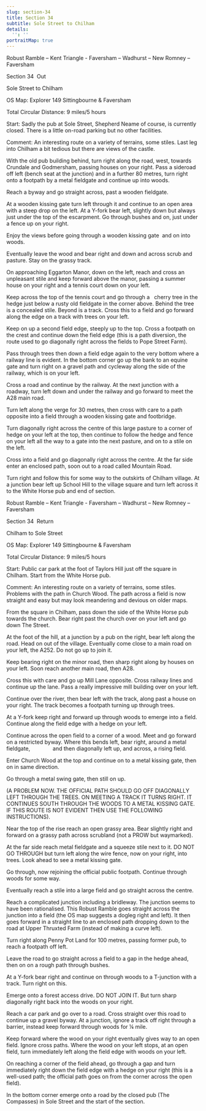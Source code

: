 ```yaml
---
slug: section-34
title: Section 34
subtitle: Sole Street to Chilham
details:
  '': ''
portraitMap: true
---
```

Robust Ramble – Kent Triangle - Faversham – Wadhurst – New Romney – Faversham

Section 34  Out

Sole Street to Chilham

OS Map: Explorer 149 Sittingbourne & Faversham

Total Circular Distance: 9 miles/5 hours

Start: Sadly the pub at Sole Street, Shepherd Neame of course, is currently closed. There is a little on-road parking but no other facilities.

Comment: An interesting route on a variety of terrains, some stiles. Last leg into Chilham a bit tedious but there are views of the castle.

With the old pub building behind, turn right along the road, west, towards Crundale and Godmersham, passing houses on your right. Pass a sideroad off left (bench seat at the junction) and in a further 80 metres, turn right onto a footpath by a metal fieldgate and continue up into woods.

Reach a byway and go straight across, past a wooden fieldgate.

At a wooden kissing gate turn left through it and continue to an open area with a steep drop on the left. At a Y-fork bear left, slightly down but always just under the top of the escarpment. Go through bushes and on, just under a fence up on your right.

Enjoy the views before going through a wooden kissing gate  and on into woods.

Eventually leave the wood and bear right and down and across scrub and pasture. Stay on the grassy track.

On approaching Eggarton Manor, down on the left, reach and cross an unpleasant stile and keep forward above the manor, passing a summer house on your right and a tennis court down on your left.

Keep across the top of the tennis court and go through a   cherry tree in the hedge just below a rusty old fieldgate in the corner above. Behind the tree is a concealed stile. Beyond is a track. Cross this to a field and go forward along the edge on a track with trees on your left.

Keep on up a second field edge, steeply up to the top. Cross a footpath on the crest and continue down the field edge (this is a path diversion, the route used to go diagonally right across the fields to Pope Street Farm).

Pass through trees then down a field edge again to the very bottom where a railway line is evident. In the bottom corner go up the bank to an equine gate and turn right on a gravel path and cycleway along the side of the railway, which is on your left.

Cross a road and continue by the railway. At the next junction with a roadway, turn left down and under the railway and go forward to meet the A28 main road.

Turn left along the verge for 30 metres, then cross with care to a path opposite into a field through a wooden kissing gate and footbridge.

Turn diagonally right across the centre of this large pasture to a corner of hedge on your left at the top, then continue to follow the hedge and fence on your left all the way to a gate into the next pasture, and on to a stile on the left.

Cross into a field and go diagonally right across the centre. At the far side enter an enclosed path, soon out to a road called Mountain Road.

Turn right and follow this for some way to the outskirts of Chilham village. At a junction bear left up School Hill to the village square and turn left across it to the White Horse pub and end of section.

Robust Ramble – Kent Triangle - Faversham – Wadhurst – New Romney – Faversham

Section 34  Return

Chilham to Sole Street

OS Map: Explorer 149 Sittingbourne & Faversham

Total Circular Distance: 9 miles/5 hours

Start: Public car park at the foot of Taylors Hill just off the square in Chilham. Start from the White Horse pub.

Comment: An interesting route on a variety of terrains, some stiles. Problems with the path in Church Wood. The path across a field is now straight and easy but may look meandering and devious on older maps.

From the square in Chilham, pass down the side of the White Horse pub towards the church. Bear right past the church over on your left and go down The Street.

At the foot of the hill, at a junction by a pub on the right, bear left along the road. Head on out of the village. Eventually come close to a main road on your left, the A252. Do not go up to join it.

Keep bearing right on the minor road, then sharp right along by houses on your left. Soon reach another main road, then A28.

Cross this with care and go up Mill Lane opposite. Cross railway lines and continue up the lane. Pass a really impressive mill building over on your left.

Continue over the river, then bear left with the track, along past a house on your right. The track becomes a footpath turning up through trees.

At a Y-fork keep right and forward up through woods to emerge into a field. Continue along the field edge with a hedge on your left.

Continue across the open field to a corner of a wood. Meet and go forward on a restricted byway. Where this bends left, bear right, around a metal fieldgate,               and then diagonally left up, and across, a rising field.

Enter Church Wood at the top and continue on to a metal kissing gate, then on in same direction.

Go through a metal swing gate, then still on up.

(A PROBLEM NOW. THE OFFICIAL PATH SHOULD GO OFF DIAGONALLY LEFT THROUGH THE TREES. ON MEETING A TRACK IT TURNS RIGHT. IT CONTINUES SOUTH THROUGH THE WOODS TO A METAL KISSING GATE. IF THIS ROUTE IS NOT EVIDENT THEN USE THE FOLLOWING INSTRUCTIONS).

Near the top of the rise reach an open grassy area. Bear slightly right and forward on a grassy path across scrubland (not a PROW but waymarked).

At the far side reach metal fieldgate and a squeeze stile next to it. DO NOT GO THROUGH but turn left along the wire fence, now on your right, into trees. Look ahead to see a metal kissing gate.

Go through, now rejoining the official public footpath. Continue through woods for some way.

Eventually reach a stile into a large field and go straight across the centre.

Reach a complicated junction including a bridleway. The junction seems to have been rationalised. This Robust Ramble goes straight across the junction into a field (the OS map suggests a dogleg right and left). It then goes forward in a straight line to an enclosed path dropping down to the road at Upper Thruxted Farm (instead of making a curve left).

Turn right along Penny Pot Land for 100 metres, passing former pub, to reach a footpath off left.

Leave the road to go straight across a field to a gap in the hedge ahead, then on on a rough path through bushes.

At a Y-fork bear right and continue on through woods to a T-junction with a track. Turn right on this.

Emerge onto a forest access drive. DO NOT JOIN IT. But turn sharp diagonally right back into the woods on your right.

Reach a car park and go over to a road. Cross straight over this road to continue up a gravel byway. At a junction, ignore a track off right through a barrier, instead keep forward through woods for ¼ mile.

Keep forward where the wood on your right eventually gives way to an open field. Ignore cross paths. Where the wood on your left stops, at an open field, turn immediately left along the field edge with woods on your left.

On reaching a corner of the field ahead, go through a gap and turn immediately right down the field edge with a hedge on your right (this is a well-used path; the official path goes on from the corner across the open field).

In the bottom corner emerge onto a road by the closed pub (The Compasses) in Sole Street and the start of the section.
